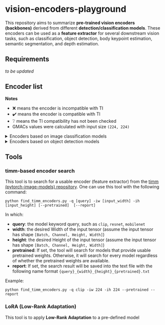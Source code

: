 # vision-encoders-playground

This repository aims to summarize **pre-trained vision encoders (backbones)** derived from different **detection/classification models**. These encoders can be used as a **feature extractor** for several downstream vision tasks, such as classification, object detection, body keypoint estimation, semantic segmentation, and depth estimation.

## Requirements
*to be updated*

## Encoder list

**Notes**
- :x: means the encoder is incompatible with TI
- :heavy_check_mark: means the encoder is compatible with TI
- :grey_question: means the TI compatibility has not been checked 
- GMACs values were calculated with input size `(224, 224)`

<details>

  <summary>Encoders based on image classification models</summary>

  ### Classification-based encoders
  
|Reference|Pretrained Dataset|Source|Encoder name|Param Num|GMACs|License|TI compatibility|
|------|------:|------:|------:|------:|------:|------:|------------:|
|[geffnet](https://github.com/rwightman/gen-efficientnet-pytorch/tree/master/geffnet)|ImageNet|[geffnet_encoder.py](encoders/geffnet_encoder.py)|efficientnetb0|4,007,548|0.387|Apache-2.0|:x:|
|[geffnet](https://github.com/rwightman/gen-efficientnet-pytorch/tree/master/geffnet)|ImageNet|[geffnet_encoder.py](encoders/geffnet_encoder.py)|efficientnetb1|6,513,184|0.578|Apache-2.0|:x:|
|[geffnet](https://github.com/rwightman/gen-efficientnet-pytorch/tree/master/geffnet)|ImageNet|[geffnet_encoder.py](encoders/geffnet_encoder.py)|efficientnetb2|7,700,994|0.668|Apache-2.0|:x:|
|[geffnet](https://github.com/rwightman/gen-efficientnet-pytorch/tree/master/geffnet)|ImageNet|[geffnet_encoder.py](encoders/geffnet_encoder.py)|efficientnetb3|10,696,232|0.976|Apache-2.0|:x:|
|[geffnet](https://github.com/rwightman/gen-efficientnet-pytorch/tree/master/geffnet)|ImageNet|[geffnet_encoder.py](encoders/geffnet_encoder.py)|efficientnetb4|17,548,616|1.53|Apache-2.0|:x:|
|[geffnet](https://github.com/rwightman/gen-efficientnet-pytorch/tree/master/geffnet)|ImageNet|[geffnet_encoder.py](encoders/geffnet_encoder.py)|efficientnetb5|28,340,784|2.4|Apache-2.0|:x:|
|[geffnet](https://github.com/rwightman/gen-efficientnet-pytorch/tree/master/geffnet)|ImageNet|[geffnet_encoder.py](encoders/geffnet_encoder.py)|efficientnetb6|40,735,704|3.41|Apache-2.0|:x:|
|[geffnet](https://github.com/rwightman/gen-efficientnet-pytorch/tree/master/geffnet)|ImageNet|[geffnet_encoder.py](encoders/geffnet_encoder.py)|efficientnetb7|63,786,960|5.25|Apache-2.0|:x:|
|[geffnet](https://github.com/rwightman/gen-efficientnet-pytorch/tree/master/geffnet)|ImageNet|[geffnet_encoder.py](encoders/geffnet_encoder.py)|efficientnetap_b0|4,007,548|0.387|Apache-2.0|:x:|
|[geffnet](https://github.com/rwightman/gen-efficientnet-pytorch/tree/master/geffnet)|ImageNet|[geffnet_encoder.py](encoders/geffnet_encoder.py)|efficientnetap_b1|6,513,184|0.578|Apache-2.0|:x:|
|[geffnet](https://github.com/rwightman/gen-efficientnet-pytorch/tree/master/geffnet)|ImageNet|[geffnet_encoder.py](encoders/geffnet_encoder.py)|efficientnetap_b2|7,700,994|0.668|Apache-2.0|:x:|
|[geffnet](https://github.com/rwightman/gen-efficientnet-pytorch/tree/master/geffnet)|ImageNet|[geffnet_encoder.py](encoders/geffnet_encoder.py)|efficientnetap_b3|10,696,232|0.976|Apache-2.0|:x:|
|[geffnet](https://github.com/rwightman/gen-efficientnet-pytorch/tree/master/geffnet)|ImageNet|[geffnet_encoder.py](encoders/geffnet_encoder.py)|efficientnetap_b4|17,548,616|1.53|Apache-2.0|:x:|
|[geffnet](https://github.com/rwightman/gen-efficientnet-pytorch/tree/master/geffnet)|ImageNet|[geffnet_encoder.py](encoders/geffnet_encoder.py)|efficientnetap_b5|28,340,784|2.4|Apache-2.0|:x:|
|[geffnet](https://github.com/rwightman/gen-efficientnet-pytorch/tree/master/geffnet)|ImageNet|[geffnet_encoder.py](encoders/geffnet_encoder.py)|efficientnetap_b6|40,735,704|3.41|Apache-2.0|:x:|
|[geffnet](https://github.com/rwightman/gen-efficientnet-pytorch/tree/master/geffnet)|ImageNet|[geffnet_encoder.py](encoders/geffnet_encoder.py)|efficientnetap_b7|63,786,960|5.25|Apache-2.0|:x:|
|[geffnet](https://github.com/rwightman/gen-efficientnet-pytorch/tree/master/geffnet)|ImageNet|[geffnet_encoder.py](encoders/geffnet_encoder.py)|efficientnetlite0|3,371,008|0.386|Apache-2.0|:heavy_check_mark:|
|[geffnet](https://github.com/rwightman/gen-efficientnet-pytorch/tree/master/geffnet)|ImageNet|[geffnet_encoder.py](encoders/geffnet_encoder.py)|efficientnetlite1|4,135,680|0.509|Apache-2.0|:heavy_check_mark:|
|[geffnet](https://github.com/rwightman/gen-efficientnet-pytorch/tree/master/geffnet)|ImageNet|[geffnet_encoder.py](encoders/geffnet_encoder.py)|efficientnetlite2|4,811,072|0.584|Apache-2.0|:heavy_check_mark:|
|[geffnet](https://github.com/rwightman/gen-efficientnet-pytorch/tree/master/geffnet)|ImageNet|[geffnet_encoder.py](encoders/geffnet_encoder.py)|efficientnetlite3|6,916,096|0.865|Apache-2.0|:heavy_check_mark:|
|[geffnet](https://github.com/rwightman/gen-efficientnet-pytorch/tree/master/geffnet)|ImageNet|[geffnet_encoder.py](encoders/geffnet_encoder.py)|efficientnetlite4|11,725,568|1.37|Apache-2.0|:heavy_check_mark:|
|[torchvision](https://github.com/pytorch/vision)|ImageNet|[torchvision_encoder.py](encoders/torchvision_encoder.py)|torchefficientnetb0|4,007,548|0.409|BSD 3-Clause|:x:|
|[torchvision](https://github.com/pytorch/vision)|ImageNet|[torchvision_encoder.py](encoders/torchvision_encoder.py)|torchefficientnetb1|6,513,184|0.603|BSD 3-Clause|:x:|
|[torchvision](https://github.com/pytorch/vision)|ImageNet|[torchvision_encoder.py](encoders/torchvision_encoder.py)|torchefficientnetb2|7,700,994|0.693|BSD 3-Clause|:x:|
|[torchvision](https://github.com/pytorch/vision)|ImageNet|[torchvision_encoder.py](encoders/torchvision_encoder.py)|torchefficientnetb3|10,696,232|1.01|BSD 3-Clause|:x:|
|[torchvision](https://github.com/pytorch/vision)|ImageNet|[torchvision_encoder.py](encoders/torchvision_encoder.py)|torchefficientnetb4|17,548,616|1.56|BSD 3-Clause|:x:|
|[torchvision](https://github.com/pytorch/vision)|ImageNet|[torchvision_encoder.py](encoders/torchvision_encoder.py)|torchefficientnetb5|28,340,784|2.44|BSD 3-Clause|:x:|
|[torchvision](https://github.com/pytorch/vision)|ImageNet|[torchvision_encoder.py](encoders/torchvision_encoder.py)|torchefficientnetb6|40,735,704|3.47|BSD 3-Clause|:x:|
|[torchvision](https://github.com/pytorch/vision)|ImageNet|[torchvision_encoder.py](encoders/torchvision_encoder.py)|torchefficientnetb7|63,786,960|5.32|BSD 3-Clause|:x:|
|[torchvision](https://github.com/pytorch/vision)|ImageNet|[torchvision_encoder.py](encoders/torchvision_encoder.py)|mobilenetv2|2,223,872|0.319|BSD 3-Clause|:heavy_check_mark:|
|[torchvision](https://github.com/pytorch/vision)|ImageNet|[torchvision_encoder.py](encoders/torchvision_encoder.py)|mobilenetv3small|927,008|0.059|BSD 3-Clause|:grey_question:|
|[torchvision](https://github.com/pytorch/vision)|ImageNet|[torchvision_encoder.py](encoders/torchvision_encoder.py)|mobilenetv3large|2,971,952|0.229|BSD 3-Clause|:grey_question:|
|[torchvision](https://github.com/pytorch/vision)|ImageNet|[torchvision_encoder.py](encoders/torchvision_encoder.py)|resnet18|11,176,512|1.82|BSD 3-Clause|:heavy_check_mark:|
|[torchvision](https://github.com/pytorch/vision)|ImageNet|[torchvision_encoder.py](encoders/torchvision_encoder.py)|resnet34|21,284,672|3.68|BSD 3-Clause|:heavy_check_mark:|
|[torchvision](https://github.com/pytorch/vision)|ImageNet|[torchvision_encoder.py](encoders/torchvision_encoder.py)|resnet50|23,508,032|4.13|BSD 3-Clause|:grey_question:|
|[torchvision](https://github.com/pytorch/vision)|ImageNet|[torchvision_encoder.py](encoders/torchvision_encoder.py)|resnet101|42,500,160|7.86|BSD 3-Clause|:grey_question:|
|[torchvision](https://github.com/pytorch/vision)|ImageNet|[torchvision_encoder.py](encoders/torchvision_encoder.py)|resnet152|58,143,808|11.6|BSD 3-Clause|:grey_question:|
|[torchvision](https://github.com/pytorch/vision)|ImageNet|[torchvision_encoder.py](encoders/torchvision_encoder.py)|resnext50_32x4d|22,979,904|4.28|BSD 3-Clause|:grey_question:|
|[torchvision](https://github.com/pytorch/vision)|ImageNet|[torchvision_encoder.py](encoders/torchvision_encoder.py)|resnext101_32x8d|86,742,336|16.54|BSD 3-Clause|:grey_question:|
|[torchvision](https://github.com/pytorch/vision)|ImageNet|[torchvision_encoder.py](encoders/torchvision_encoder.py)|resnext101_64x4d|81,406,272|15.58|BSD 3-Clause|:grey_question:|
|[torchvision](https://github.com/pytorch/vision)|ImageNet|[torchvision_encoder.py](encoders/torchvision_encoder.py)|regnet_y_400mf|3,903,144|0.418|BSD 3-Clause|:grey_question:|
|[torchvision](https://github.com/pytorch/vision)|ImageNet|[torchvision_encoder.py](encoders/torchvision_encoder.py)|regnet_y_800mf|5,647,512|0.856|BSD 3-Clause|:grey_question:|
|[torchvision](https://github.com/pytorch/vision)|ImageNet|[torchvision_encoder.py](encoders/torchvision_encoder.py)|regnet_y_1_6gf|10,313,430|1.65|BSD 3-Clause|:grey_question:|
|[torchvision](https://github.com/pytorch/vision)|ImageNet|[torchvision_encoder.py](encoders/torchvision_encoder.py)|regnet_y_3_2gf|17,923,338|3.22|BSD 3-Clause|:grey_question:|
|[torchvision](https://github.com/pytorch/vision)|ImageNet|[torchvision_encoder.py](encoders/torchvision_encoder.py)|regnet_y_8gf|37,364,472|8.56|BSD 3-Clause|:grey_question:|
|[torchvision](https://github.com/pytorch/vision)|ImageNet|[torchvision_encoder.py](encoders/torchvision_encoder.py)|regnet_y_16gf|80,565,140|16.01|BSD 3-Clause|:grey_question:|
|[torchvision](https://github.com/pytorch/vision)|ImageNet|[torchvision_encoder.py](encoders/torchvision_encoder.py)|regnet_y_32gf|141,333,770|32.41|BSD 3-Clause|:grey_question:|
|[torchvision](https://github.com/pytorch/vision)|ImageNet|[torchvision_encoder.py](encoders/torchvision_encoder.py)|regnet_x_400mf|5,094,976|0.426|BSD 3-Clause|:heavy_check_mark:|
|[torchvision](https://github.com/pytorch/vision)|ImageNet|[torchvision_encoder.py](encoders/torchvision_encoder.py)|regnet_x_800mf|6,586,656|0.819|BSD 3-Clause|:heavy_check_mark:|
|[torchvision](https://github.com/pytorch/vision)|ImageNet|[torchvision_encoder.py](encoders/torchvision_encoder.py)|regnet_x_1_6gf|8,277,136|1.63|BSD 3-Clause|:heavy_check_mark:|
|[torchvision](https://github.com/pytorch/vision)|ImageNet|[torchvision_encoder.py](encoders/torchvision_encoder.py)|regnet_x_3_2gf|14,287,552|3.22|BSD 3-Clause|:grey_question:|
|[torchvision](https://github.com/pytorch/vision)|ImageNet|[torchvision_encoder.py](encoders/torchvision_encoder.py)|regnet_x_8gf|37,651,648|8.05|BSD 3-Clause|:grey_question:|
|[torchvision](https://github.com/pytorch/vision)|ImageNet|[torchvision_encoder.py](encoders/torchvision_encoder.py)|regnet_x_16gf|52,229,536|16.04|BSD 3-Clause|:grey_question:|
|[torchvision](https://github.com/pytorch/vision)|ImageNet|[torchvision_encoder.py](encoders/torchvision_encoder.py)|regnet_x_32gf|105,290,560|31.87|BSD 3-Clause|:grey_question:|
|[apple ml-mobileone](https://github.com/apple/ml-mobileone)|ImageNet|[mobileone_encoder.py](encoders/mobileone_encoder.py)|mobileone_s0|4,268,272|1.25|Apple|:x:|
|[apple ml-mobileone](https://github.com/apple/ml-mobileone)|ImageNet|[mobileone_encoder.py](encoders/mobileone_encoder.py)|mobileone_s1|3,544,192|1.13|Apple|:x:|
|[apple ml-mobileone](https://github.com/apple/ml-mobileone)|ImageNet|[mobileone_encoder.py](encoders/mobileone_encoder.py)|mobileone_s2|5,835,648|1.67|Apple|:x:|
|[apple ml-mobileone](https://github.com/apple/ml-mobileone)|ImageNet|[mobileone_encoder.py](encoders/mobileone_encoder.py)|mobileone_s3|8,121,600|2.34|Apple|:x:|
|[apple ml-mobileone](https://github.com/apple/ml-mobileone)|ImageNet|[mobileone_encoder.py](encoders/mobileone_encoder.py)|mobileone_s4|12,902,248|3.56|Apple|:x:|
|[timm encoder*](https://huggingface.co/docs/timm/feature_extraction)|ImageNet|[timm_encoder.py](encoders/timm_encoder.py)|-|-|-|Apache-2.0|:grey_question:|
|[facebook ConvNeXt](https://github.com/facebookresearch/ConvNeXt)|ImageNet|[convnext_encoder.py](encoders/convnext_encoder.py)|convnext_tiny|27,818,592|4.49|MIT|:x:|
|[facebook ConvNeXt](https://github.com/facebookresearch/ConvNeXt)|ImageNet|[convnext_encoder.py](encoders/convnext_encoder.py)|convnext_small|49,453,152|8.73|MIT|:x:|
|[facebook ConvNeXt](https://github.com/facebookresearch/ConvNeXt)|ImageNet|[convnext_encoder.py](encoders/convnext_encoder.py)|convnext_base|87,564,416|15.42|MIT|:x:|
|[facebook ConvNeXt](https://github.com/facebookresearch/ConvNeXt)|ImageNet|[convnext_encoder.py](encoders/convnext_encoder.py)|convnext_large|196,227,264|34.46|MIT|:x:|
|[facebook ConvNeXt](https://github.com/facebookresearch/ConvNeXt)|ImageNet|[convnext_encoder.py](encoders/convnext_encoder.py)|convnext_xlarge|196,227,264|34.46|MIT|:x:|
|[facebook ConvNeXt-V2](https://github.com/facebookresearch/ConvNeXt-V2)|ImageNet|[convnextv2_encoder.py](encoders/convnextv2_encoder.py)|convnextv2_atto|3,386,760|0.556|CC BY-NC 4.0|:x:|
|[facebook ConvNeXt-V2](https://github.com/facebookresearch/ConvNeXt-V2)|ImageNet|[convnextv2_encoder.py](encoders/convnextv2_encoder.py)|convnextv2_femto|4,847,472|0.790|CC BY-NC 4.0|:x:|
|[facebook ConvNeXt-V2](https://github.com/facebookresearch/ConvNeXt-V2)|ImageNet|[convnextv2_encoder.py](encoders/convnextv2_encoder.py)|convnextv2_pico|8,552,256|1.38|CC BY-NC 4.0|:x:|
|[facebook ConvNeXt-V2](https://github.com/facebookresearch/ConvNeXt-V2)|ImageNet|[convnextv2_encoder.py](encoders/convnextv2_encoder.py)|convnextv2_nano|13,301,520|2.13|CC BY-NC 4.0|:x:|
|[facebook ConvNeXt-V2](https://github.com/facebookresearch/ConvNeXt-V2)|ImageNet|[convnextv2_encoder.py](encoders/convnextv2_encoder.py)|convnextv2_tiny|49,547,904|8.73|CC BY-NC 4.0|:x:|
|[facebook ConvNeXt-V2](https://github.com/facebookresearch/ConvNeXt-V2)|ImageNet|[convnextv2_encoder.py](encoders/convnextv2_encoder.py)|convnextv2_base|87,690,752|15.42|CC BY-NC 4.0|:x:|
|[facebook ConvNeXt-V2](https://github.com/facebookresearch/ConvNeXt-V2)|ImageNet|[convnextv2_encoder.py](encoders/convnextv2_encoder.py)|convnextv2_large|196,416,768|34.46|CC BY-NC 4.0|:x:|
|[facebook ConvNeXt-V2](https://github.com/facebookresearch/ConvNeXt-V2)|ImageNet|[convnextv2_encoder.py](encoders/convnextv2_encoder.py)|convnextv2_huge|657,467,008|115.1|CC BY-NC 4.0|:x:|
<!-- |[apple ml-fastvit](https://github.com/apple/ml-fastvit)|ImageNet|[fastvit_encoder.py](encoders/fastvit_encoder.py)|fastvit_t8|Apple|:grey_question:|
|[apple ml-fastvit](https://github.com/apple/ml-fastvit)|ImageNet|[fastvit_encoder.py](encoders/fastvit_encoder.py)|fastvit_t12|Apple|:grey_question:|
|[apple ml-fastvit](https://github.com/apple/ml-fastvit)|ImageNet|[fastvit_encoder.py](encoders/fastvit_encoder.py)|fastvit_s12|Apple|:grey_question:|
|[apple ml-fastvit](https://github.com/apple/ml-fastvit)|ImageNet|[fastvit_encoder.py](encoders/fastvit_encoder.py)|fastvit_sa12|Apple|:grey_question:|
|[apple ml-fastvit](https://github.com/apple/ml-fastvit)|ImageNet|[fastvit_encoder.py](encoders/fastvit_encoder.py)|ImageNet|fastvit_sa24|Apple|:grey_question:|
|[apple ml-fastvit](https://github.com/apple/ml-fastvit)|ImageNet|[fastvit_encoder.py](encoders/fastvit_encoder.py)|fastvit_sa36|Apple|:grey_question:|
|[apple ml-fastvit](https://github.com/apple/ml-fastvit)|ImageNet|[fastvit_encoder.py](encoders/fastvit_encoder.py)|fastvit_ma36|Apple|:grey_question:| -->

</details>

<details>
<summary>Encoders based on object detection models</summary>
  
  ### Detection-based encoders

|Reference|Pretrained Dataset|Source|Encoder|Param Num|GMACs|License|TI compatibility|
|------|------:|------:|------:|------:|------:|------:|------------:|
|[edgeai-yolox](https://github.com/TexasInstruments/edgeai-yolox)|COCO|[yolox_encoder.py](encoders/yolox_encoder.py)|tiyoloxn|1,767,868|0.269|Apache-2.0|:heavy_check_mark:|
|[edgeai-yolox](https://github.com/TexasInstruments/edgeai-yolox)|COCO|[yolox_encoder.py](encoders/yolox_encoder.py)|tiyoloxt|3,968,748|0.578|Apache-2.0|:heavy_check_mark:|
|[edgeai-yolox](https://github.com/TexasInstruments/edgeai-yolox)|COCO|[yolox_encoder.py](encoders/yolox_encoder.py)|tiyoloxs|7,047,708|1.01|Apache-2.0|:heavy_check_mark:|
|[edgeai-yolox](https://github.com/TexasInstruments/edgeai-yolox)|COCO|[yolox_encoder.py](encoders/yolox_encoder.py)|tiyoloxm|21,032,508|3.09|Apache-2.0|:heavy_check_mark:|
|[Megviii YOLOX](https://github.com/Megvii-BaseDetection/YOLOX)|COCO|[yolox_encoder.py](encoders/yolox_encoder.py)|yoloxn|1,767,520|0.264|Apache-2.0|:x:|
|[Megviii YOLOX](https://github.com/Megvii-BaseDetection/YOLOX)|COCO|[yolox_encoder.py](encoders/yolox_encoder.py)|yoloxt|3,968,400|0.574|Apache-2.0|:x:|
|[Megviii YOLOX](https://github.com/Megvii-BaseDetection/YOLOX)|COCO|[yolox_encoder.py](encoders/yolox_encoder.py)|yoloxs|7,047,360|1.0|Apache-2.0|:x:|
|[Megviii YOLOX](https://github.com/Megvii-BaseDetection/YOLOX)|COCO|[yolox_encoder.py](encoders/yolox_encoder.py)|yoloxm|21,032,160|3.09|Apache-2.0|:x:|
|[Megviii YOLOX](https://github.com/Megvii-BaseDetection/YOLOX)|COCO|[yolox_encoder.py](encoders/yolox_encoder.py)|yoloxl|46,599,040|7.0|Apache-2.0|:x:|
|[Megviii YOLOX](https://github.com/Megvii-BaseDetection/YOLOX)|COCO|[yolox_encoder.py](encoders/yolox_encoder.py)|yoloxx|87,204,000|13.32|Apache-2.0|:x:|
|[DAMO-YOLO](https://github.com/tinyvision/DAMO-YOLO)|COCO|[damoyolo_encoder.py](encoders/damoyolo_encoder.py)|damoyolo_ns|1,373,992|0.224|Apache-2.0|:grey_question:|
|[DAMO-YOLO](https://github.com/tinyvision/DAMO-YOLO)|COCO|[damoyolo_encoder.py](encoders/damoyolo_encoder.py)|damoyolo_nm|2,656,704|0.533|Apache-2.0|:grey_question:|
|[DAMO-YOLO](https://github.com/tinyvision/DAMO-YOLO)|COCO|[damoyolo_encoder.py](encoders/damoyolo_encoder.py)|damoyolo_nl|5,625,520|0.872|Apache-2.0|:grey_question:|
|[DAMO-YOLO](https://github.com/tinyvision/DAMO-YOLO)|COCO|[damoyolo_encoder.py](encoders/damoyolo_encoder.py)|damoyolo_t|8,278,544|1.06|Apache-2.0|:grey_question:|
|[DAMO-YOLO](https://github.com/tinyvision/DAMO-YOLO)|COCO|[damoyolo_encoder.py](encoders/damoyolo_encoder.py)|damoyolo_s|15,741,728|2.21|Apache-2.0|:grey_question:|
|[DAMO-YOLO](https://github.com/tinyvision/DAMO-YOLO)|COCO|[damoyolo_encoder.py](encoders/damoyolo_encoder.py)|damoyolo_m|28,047,808|3.71|Apache-2.0|:grey_question:|
|[DAMO-YOLO](https://github.com/tinyvision/DAMO-YOLO)|COCO|[damoyolo_encoder.py](encoders/damoyolo_encoder.py)|damoyolo_l|42,667,840|6.0|Apache-2.0|:grey_question:|
|[PPYOLOE backbone + neck](https://github.com/Nioolek/PPYOLOE_pytorch)|COCO|[ppyoloe_encoder.py](encoders/ppyoloe_encoder.py)|ppyoloe_s|6,410,864|0.89|Apache-2.0|:x:|
|[PPYOLOE backbone + neck](https://github.com/Nioolek/PPYOLOE_pytorch)|COCO|[ppyoloe_encoder.py](encoders/ppyoloe_encoder.py)|ppyoloe_m|21,043,920|2.85|Apache-2.0|:x:|
|[PPYOLOE backbone + neck](https://github.com/Nioolek/PPYOLOE_pytorch)|COCO|[ppyoloe_encoder.py](encoders/ppyoloe_encoder.py)|ppyoloe_l|49,183,264|6.58|Apache-2.0|:x:|
|[PPYOLOE backbone + neck](https://github.com/Nioolek/PPYOLOE_pytorch)|COCO|[ppyoloe_encoder.py](encoders/ppyoloe_encoder.py)|ppyoloe_x|95,244,800|12.64|Apache-2.0|:x:|
|[PPYOLOE backbone + neck (removed Squeeze-Excitation block)](https://github.com/Nioolek/PPYOLOE_pytorch)|COCO|[ppyoloe_encoder.py](encoders/ppyoloe_encoder.py)|ppyoloe_s_noattn|6,214,304|0.87|Apache-2.0|:heavy_check_mark:|
|[PPYOLOE backbone + neck (removed Squeeze-Excitation block)](https://github.com/Nioolek/PPYOLOE_pytorch)|COCO|[ppyoloe_encoder.py](encoders/ppyoloe_encoder.py)|ppyoloe_m_noattn|20,602,200|2.79|Apache-2.0|:heavy_check_mark:|
|[PPYOLOE backbone + neck (removed Squeeze-Excitation block)](https://github.com/Nioolek/PPYOLOE_pytorch)|COCO|[ppyoloe_encoder.py](encoders/ppyoloe_encoder.py)|ppyoloe_l_noattn|48,398,464|6.46|Apache-2.0|:grey_question:|
|[PPYOLOE backbone + neck (removed Squeeze-Excitation block)](https://github.com/Nioolek/PPYOLOE_pytorch)|COCO|[ppyoloe_encoder.py](encoders/ppyoloe_encoder.py)|ppyoloe_x_noattn|94,019,000|12.45|Apache-2.0|:grey_question:|
|[PPYOLOE backbone](https://github.com/Nioolek/PPYOLOE_pytorch)|COCO|[ppyoloe_encoder.py](encoders/ppyoloe_encoder.py)|ppyoloe_s_truncate|2,992,976|0.57|Apache-2.0|:x:|
|[PPYOLOE backbone](https://github.com/Nioolek/PPYOLOE_pytorch)|COCO|[ppyoloe_encoder.py](encoders/ppyoloe_encoder.py)|ppyoloe_m_truncate|9,317,424|1.75|Apache-2.0|:x:|
|[PPYOLOE backbone](https://github.com/Nioolek/PPYOLOE_pytorch)|COCO|[ppyoloe_encoder.py](encoders/ppyoloe_encoder.py)|ppyoloe_l_truncate|21,158,752|3.92|Apache-2.0|:x:|
|[PPYOLOE backbone](https://github.com/Nioolek/PPYOLOE_pytorch)|COCO|[ppyoloe_encoder.py](encoders/ppyoloe_encoder.py)|ppyoloe_x_truncate|40,240,640|7.41|Apache-2.0|:x:|
|[PPYOLOE backbone (removed Squeeze-Excitation block)](https://github.com/Nioolek/PPYOLOE_pytorch)|COCO|[ppyoloe_encoder.py](encoders/ppyoloe_encoder.py)|ppyoloe_s_noattn_truncate|2,796,416|0.54|Apache-2.0|:heavy_check_mark:|
|[PPYOLOE backbone (removed Squeeze-Excitation block)](https://github.com/Nioolek/PPYOLOE_pytorch)|COCO|[ppyoloe_encoder.py](encoders/ppyoloe_encoder.py)|ppyoloe_m_noattn_truncate|8,875,704|1.68|Apache-2.0|:heavy_check_mark:|
|[PPYOLOE backbone (removed Squeeze-Excitation block)](https://github.com/Nioolek/PPYOLOE_pytorch)|COCO|[ppyoloe_encoder.py](encoders/ppyoloe_encoder.py)|ppyoloe_l_noattn_truncate|20,373,952|3.81|Apache-2.0|:grey_question:|
|[PPYOLOE backbone (removed Squeeze-Excitation block)](https://github.com/Nioolek/PPYOLOE_pytorch)|COCO|[ppyoloe_encoder.py](encoders/ppyoloe_encoder.py)|ppyoloe_x_noattn_truncate|39,014,840|7.23|Apache-2.0|:grey_question:|
|[Jahongir YOLOv5-pt](https://github.com/jahongir7174/YOLOv5-pt)|COCO|[yolov5_encoder.py](encoders/nets/yolov5_encoder.py)|yolov5n|1,757,152|0.256|AGPL-3.0|:x:|
|[Jahongir YOLOv5-pt](https://github.com/jahongir7174/YOLOv5-pt)|COCO|[yolov5_encoder.py](encoders/nets/yolov5_encoder.py)|yolov5s|7,006,144|0.971|AGPL-3.0|:x:|
|[Jahongir YOLOv5-pt](https://github.com/jahongir7174/YOLOv5-pt)|COCO|[yolov5_encoder.py](encoders/nets/yolov5_encoder.py)|yolov5m|20,847,072|2.94|AGPL-3.0|:x:|
|[Jahongir YOLOv5-pt](https://github.com/jahongir7174/YOLOv5-pt)|COCO|[yolov5_encoder.py](encoders/nets/yolov5_encoder.py)|yolov5l|46,105,984|6.61|AGPL-3.0|:x:|
|[Jahongir YOLOv5-pt](https://github.com/jahongir7174/YOLOv5-pt)|COCO|[yolov5_encoder.py](encoders/nets/yolov5_encoder.py)|yolov5x|86,177,440|12.51|AGPL-3.0|:x:|
|[Custom Jahongir YOLOv5-pt for TI](https://github.com/jahongir7174/YOLOv5-pt)|COCO|[yolov5_encoder.py](encoders/nets/yolov5_encoder.py)|tiyolov5n|1,757,152|0.256|AGPL-3.0|:heavy_check_mark:|
|[Custom Jahongir YOLOv5-pt for TI](https://github.com/jahongir7174/YOLOv5-pt)|COCO|[yolov5_encoder.py](encoders/nets/yolov5_encoder.py)|tiyolov5s|7,006,144|0.971|AGPL-3.0|:heavy_check_mark:|
|[Custom Jahongir YOLOv5-pt for TI](https://github.com/jahongir7174/YOLOv5-pt)|COCO|[yolov5_encoder.py](encoders/nets/yolov5_encoder.py)|tiyolov5m|20,847,072|2.94|AGPL-3.0|:x:|
|[Custom Jahongir YOLOv5-pt for TI](https://github.com/jahongir7174/YOLOv5-pt)|COCO|[yolov5_encoder.py](encoders/nets/yolov5_encoder.py)|tiyolov5l|46,105,984|6.61|AGPL-3.0|:x:|
|[Custom Jahongir YOLOv5-pt for TI](https://github.com/jahongir7174/YOLOv5-pt)|COCO|[yolov5_encoder.py](encoders/nets/yolov5_encoder.py)|tiyolov5x|86,177,440|12.51|AGPL-3.0|:x:|
|[ultralytics YOLOv5](https://github.com/ultralytics/ultralytics)|COCO|[ultralytics_encoder.py](encoders/ultralytics_encoder.py)|ultralytics_yolov5n|1,757,152|0.256|AGPL-3.0|:x:|
|[ultralytics YOLOv5](https://github.com/ultralytics/ultralytics)|COCO|[ultralytics_encoder.py](encoders/ultralytics_encoder.py)|ultralytics_yolov5s|7,006,144|0.971|AGPL-3.0|:x:|
|[ultralytics YOLOv5](https://github.com/ultralytics/ultralytics)|COCO|[ultralytics_encoder.py](encoders/ultralytics_encoder.py)|ultralytics_yolov5m|20,847,072|2.94|AGPL-3.0|:x:|
|[ultralytics YOLOv5](https://github.com/ultralytics/ultralytics)|COCO|[ultralytics_encoder.py](encoders/ultralytics_encoder.py)|ultralytics_yolov5l|46,105,984|6.61|AGPL-3.0|:x:|
|[ultralytics YOLOv5](https://github.com/ultralytics/ultralytics)|COCO|[ultralytics_encoder.py](encoders/ultralytics_encoder.py)|ultralytics_yolov5x|86,177,440|12.51|AGPL-3.0|:x:|
|[ultralytics YOLOv5 (custom)](https://github.com/ultralytics/ultralytics)|COCO|[ultralytics_encoder.py](encoders/ultralytics_encoder.py)|ultralytics_tiyolov5n|1,757,152|0.256|AGPL-3.0|:heavy_check_mark:
|[ultralytics YOLOv5 (custom)](https://github.com/ultralytics/ultralytics)|COCO|[ultralytics_encoder.py](../networks/encoders/ultralytics_encoder.py)|ultralytics_tiyolov5s|7,006,144|0.971|AGPL-3.0|:heavy_check_mark:
|[ultralytics YOLOv5 (custom)](https://github.com/ultralytics/ultralytics)|COCO|[ultralytics_encoder.py](../networks/encoders/ultralytics_encoder.py)|ultralytics_tiyolov5m|20,847,072|2.94|AGPL-3.0|:heavy_check_mark:
|[ultralytics YOLOv5 (custom)](https://github.com/ultralytics/ultralytics)|COCO|[ultralytics_encoder.py](../networks/encoders/ultralytics_encoder.py)|ultralytics_tiyolov5l|46,105,984|6.61|AGPL-3.0|:heavy_check_mark:
|[ultralytics YOLOv5 (custom)](https://github.com/ultralytics/ultralytics)|COCO|[ultralytics_encoder.py](../networks/encoders/ultralytics_encoder.py)|ultralytics_tiyolov5x|86,177,440|12.51|AGPL-3.0|:heavy_check_mark:
|[meituan YOLOv6 P5](https://github.com/meituan/YOLOv6)|COCO|[yolov6_encoder.py](encoders/yolov6_encoder.py)|yolov6n|4,629,248|0.729|GPL-3.0|:grey_question:|
|[meituan YOLOv6 P5](https://github.com/meituan/YOLOv6)|COCO|[yolov6_encoder.py](encoders/yolov6_encoder.py)|yolov6s|18,472,448|2.87|GPL-3.0|:grey_question:|
|[meituan YOLOv6 P5](https://github.com/meituan/YOLOv6)|COCO|[yolov6_encoder.py](encoders/yolov6_encoder.py)|yolov6m|33,959,832|5.4|GPL-3.0|:grey_question:|
|[meituan YOLOv6 P5](https://github.com/meituan/YOLOv6)|COCO|[yolov6_encoder.py](encoders/yolov6_encoder.py)|yolov6l|52,963,053|8.52|GPL-3.0|:grey_question:|
|[meituan YOLOv6 P6](https://github.com/meituan/YOLOv6)|COCO|[yolov6_encoder.py](encoders/yolov6_encoder.py)|yolov6n6|7,193,472|1.51|GPL-3.0|:grey_question:|
|[meituan YOLOv6 P6](https://github.com/meituan/YOLOv6)|COCO|[yolov6_encoder.py](encoders/yolov6_encoder.py)|yolov6s6|28,713,728|5.94|GPL-3.0|:grey_question:|
|[meituan YOLOv6 lite](https://github.com/meituan/YOLOv6)|COCO|[yolov6lite_encoder.py](encoders/yolov6lite_encoder.py)|yolov6lites|354,662|0.096|GPL-3.0|:grey_question:|
|[meituan YOLOv6 lite](https://github.com/meituan/YOLOv6)|COCO|[yolov6lite_encoder.py](encoders/yolov6lite_encoder.py)|yolov6litem|588,101|0.122|GPL-3.0|:grey_question:|
|[meituan YOLOv6 lite](https://github.com/meituan/YOLOv6)|COCO|[yolov6lite_encoder.py](encoders/yolov6lite_encoder.py)|yolov6litel|895,509|0.173|GPL-3.0|:grey_question:|
|[ultralytics YOLOv6](https://github.com/ultralytics/ultralytics)|COCO|[ultralytics_encoder.py](encoders/ultralytics_encoder.py)|ultralytics_yolov6n|3,892,720|0.686|AGPL-3.0|:x:|
|[ultralytics YOLOv6](https://github.com/ultralytics/ultralytics)|COCO|[ultralytics_encoder.py](encoders/ultralytics_encoder.py)|ultralytics_yolov6s|15,554,528|2.62|AGPL-3.0|:x:|
|[ultralytics YOLOv6](https://github.com/ultralytics/ultralytics)|COCO|[ultralytics_encoder.py](encoders/ultralytics_encoder.py)|ultralytics_yolov6m|50,655,696|9.96|AGPL-3.0|:x:|
|[ultralytics YOLOv6](https://github.com/ultralytics/ultralytics)|COCO|[ultralytics_encoder.py](encoders/ultralytics_encoder.py)|ultralytics_yolov6l|108,779,456|24.49|AGPL-3.0|:x:|
|[ultralytics YOLOv6](https://github.com/ultralytics/ultralytics)|COCO|[ultralytics_encoder.py](encoders/ultralytics_encoder.py)|ultralytics_yolov6x|169,948,080|37.94|AGPL-3.0|:x:|
|[ultralytics YOLOv6 (custom)](https://github.com/ultralytics/ultralytics)|COCO|[ultralytics_encoder.py](encoders/ultralytics_encoder.py)|ultralytics_tiyolov6n|3,892,720|0.686|AGPL-3.0|:heavy_check_mark:
|[ultralytics YOLOv6 (custom)](https://github.com/ultralytics/ultralytics)|COCO|[ultralytics_encoder.py](../networks/encoders/ultralytics_encoder.py)|ultralytics_tiyolov6s|15,554,528|2.62|AGPL-3.0|:heavy_check_mark:
|[ultralytics YOLOv6 (custom)](https://github.com/ultralytics/ultralytics)|COCO|[ultralytics_encoder.py](../networks/encoders/ultralytics_encoder.py)|ultralytics_tiyolov6m|50,655,696|9.96|AGPL-3.0|:heavy_check_mark:
|[ultralytics YOLOv6 (custom)](https://github.com/ultralytics/ultralytics)|COCO|[ultralytics_encoder.py](../networks/encoders/ultralytics_encoder.py)|ultralytics_tiyolov6l|108,779,456|24.49|AGPL-3.0|:heavy_check_mark:
|[ultralytics YOLOv6 (custom)](https://github.com/ultralytics/ultralytics)|COCO|[ultralytics_encoder.py](../networks/encoders/ultralytics_encoder.py)|ultralytics_tiyolov6x|169,948,080|37.94|AGPL-3.0|:heavy_check_mark:
|[WongKinYiu YOLOv7](https://github.com/WongKinYiu/yolov7/tree/main)|COCO|[yolov7_encoder.py](encoders/yolov7_encoder.py)|yolov7-tiny|5,997,856|0.803|GPL-3.0|:grey_question:|
|[WongKinYiu YOLOv7](https://github.com/WongKinYiu/yolov7/tree/main)|COCO|[yolov7_encoder.py](encoders/yolov7_encoder.py)|yolov7|37,162,400|6.42|GPL-3.0|:grey_question:|
|[WongKinYiu YOLOv7](https://github.com/WongKinYiu/yolov7/tree/main)|COCO|[yolov7_encoder.py](encoders/yolov7_encoder.py)|yolov7x|70,772,424|11.55|GPL-3.0|:grey_question:|
|[Jahongir YOLOv8-pt](https://github.com/jahongir7174/YOLOv8-pt)|COCO|[yolov8_encoder.py](encoders/nets/yolov8_encoder.py)|yolov8n|2,259,536|0.318|AGPL-3.0|:x:|
|[Jahongir YOLOv8-pt](https://github.com/jahongir7174/YOLOv8-pt)|COCO|[yolov8_encoder.py](encoders/nets/yolov8_encoder.py)|yolov8s|9,019,552|1.25|AGPL-3.0|:x:|
|[Jahongir YOLOv8-pt](https://github.com/jahongir7174/YOLOv8-pt)|COCO|[yolov8_encoder.py](encoders/nets/yolov8_encoder.py)|yolov8m|22,080,624|3.87|AGPL-3.0|:x:|
|[Jahongir YOLOv8-pt](https://github.com/jahongir7174/YOLOv8-pt)|COCO|[yolov8_encoder.py](encoders/nets/yolov8_encoder.py)|yolov8l|38,047,040|8.53|AGPL-3.0|:x:|
|[Jahongir YOLOv8-pt](https://github.com/jahongir7174/YOLOv8-pt)|COCO|[yolov8_encoder.py](encoders/nets/yolov8_encoder.py)|yolov8x|59,434,640|13.32|AGPL-3.0|:x:|
|[Custom Jahongir YOLOv8-pt for TI](https://github.com/jahongir7174/YOLOv8-pt)|COCO|[yolov8_encoder.py](encoders/nets/yolov8_encoder.py)|tiyolov8n|2,259,536|0.318|AGPL-3.0|:heavy_check_mark:|
|[Custom Jahongir YOLOv8-pt for TI](https://github.com/jahongir7174/YOLOv8-pt)|COCO|[yolov8_encoder.py](encoders/nets/yolov8_encoder.py)|tiyolov8s|9,019,552|1.25|AGPL-3.0|:heavy_check_mark:|
|[Custom Jahongir YOLOv8-pt for TI](https://github.com/jahongir7174/YOLOv8-pt)|COCO|[yolov8_encoder.py](encoders/nets/yolov8_encoder.py)|tiyolov8m|22,080,624|3.87|AGPL-3.0|:x:|
|[Custom Jahongir YOLOv8-pt for TI](https://github.com/jahongir7174/YOLOv8-pt)|COCO|[yolov8_encoder.py](encoders/nets/yolov8_encoder.py)|tiyolov8l|38,047,040|8.53|AGPL-3.0|:x:|
|[Custom Jahongir YOLOv8-pt for TI](https://github.com/jahongir7174/YOLOv8-pt)|COCO|[yolov8_encoder.py](encoders/nets/yolov8_encoder.py)|tiyolov8x|59,434,640|13.32|AGPL-3.0|:x:|
|[ultralytics YOLOv8](https://github.com/ultralytics/ultralytics)|COCO|[ultralytics_encoder.py](encoders/ultralytics_encoder.py)|ultralytics_yolov8n|2,259,536|0.318|AGPL-3.0|:x:|
|[ultralytics YOLOv8](https://github.com/ultralytics/ultralytics)|COCO|[ultralytics_encoder.py](encoders/ultralytics_encoder.py)|ultralytics_yolov8s|9,019,552|1.25|AGPL-3.0|:x:|
|[ultralytics YOLOv8](https://github.com/ultralytics/ultralytics)|COCO|[ultralytics_encoder.py](encoders/ultralytics_encoder.py)|ultralytics_yolov8m|22,080,624|3.87|AGPL-3.0|:x:|
|[ultralytics YOLOv8](https://github.com/ultralytics/ultralytics)|COCO|[ultralytics_encoder.py](encoders/ultralytics_encoder.py)|ultralytics_yolov8l|38,047,040|8.53|AGPL-3.0|:x:|
|[ultralytics YOLOv8](https://github.com/ultralytics/ultralytics)|COCO|[ultralytics_encoder.py](encoders/ultralytics_encoder.py)|ultralytics_yolov8x|59,434,640|13.32|AGPL-3.0|:x:|
|[ultralytics YOLOv8 (custom)](https://github.com/ultralytics/ultralytics)|COCO|[ultralytics_encoder.py](encoders/ultralytics_encoder.py)|ultralytics_tiyolov8n|2,259,536|0.318|AGPL-3.0|:x:|
|[ultralytics YOLOv8 (custom)](https://github.com/ultralytics/ultralytics)|COCO|[ultralytics_encoder.py](encoders/ultralytics_encoder.py)|ultralytics_tiyolov8s|9,019,552|1.25|AGPL-3.0|:x:|
|[ultralytics YOLOv8 (custom)](https://github.com/ultralytics/ultralytics)|COCO|[ultralytics_encoder.py](encoders/ultralytics_encoder.py)|ultralytics_tiyolov8m|22,080,624|3.87|AGPL-3.0|:x:|
|[ultralytics YOLOv8 (custom)](https://github.com/ultralytics/ultralytics)|COCO|[ultralytics_encoder.py](encoders/ultralytics_encoder.py)|ultralytics_tiyolov8l|38,047,040|8.53|AGPL-3.0|:x:|
|[ultralytics YOLOv8 (custom)](https://github.com/ultralytics/ultralytics)|COCO|[ultralytics_encoder.py](encoders/ultralytics_encoder.py)|ultralytics_tiyolov8x|59,434,640|13.32|AGPL-3.0|:x:|
|[WongKinYiu YOLOv9](https://github.com/WongKinYiu/yolov9)|COCO|[yolov9_encoder.py](encoders/yolov9_encoder.py)|yolov9-t|1,709,232|0.397|GPL-3.0|:grey_question:|
|[WongKinYiu YOLOv9](https://github.com/WongKinYiu/yolov9)|COCO|[yolov9_encoder.py](encoders/yolov9_encoder.py)|yolov9-s|6,800,736|1.57|GPL-3.0|:grey_question:|
|[WongKinYiu YOLOv9](https://github.com/WongKinYiu/yolov9)|COCO|[yolov9_encoder.py](encoders/yolov9_encoder.py)|yolov9-c|29,456,768|7.55|GPL-3.0|:grey_question:|
|[WongKinYiu YOLOv9](https://github.com/WongKinYiu/yolov9)|COCO|[yolov9_encoder.py](encoders/yolov9_encoder.py)|yolov9-e|58,425,024|11.86|GPL-3.0|:grey_question:|
|[WongKinYiu YOLOv9](https://github.com/WongKinYiu/yolov9)|COCO|[yolov9_encoder.py](encoders/yolov9_encoder.py)|gelan-c|19,946,432|4.75|GPL-3.0|:grey_question:|
|[WongKinYiu YOLOv9](https://github.com/WongKinYiu/yolov9)|COCO|[yolov9_encoder.py](encoders/yolov9_encoder.py)|gelan-e|52,562,112|10.2|GPL-3.0|:grey_question:|
|[ultralytics YOLOv9](https://github.com/ultralytics/ultralytics)|COCO|[ultralytics_encoder.py](encoders/ultralytics_encoder.py)|ultralytics_yolov9c|19,946,432|4.75|AGPL-3.0|:x:|
|[ultralytics YOLOv9](https://github.com/ultralytics/ultralytics)|COCO|[ultralytics_encoder.py](encoders/ultralytics_encoder.py)|ultralytics_yolov9e|52,562,112|10.2|AGPL-3.0|:x:|
|[ultralytics YOLOv9 (custom)](https://github.com/ultralytics/ultralytics)|COCO|[ultralytics_encoder.py](encoders/ultralytics_encoder.py)|ultralytics_tiyolov9c|19,946,432|4.75|AGPL-3.0|:x:|
|[ultralytics YOLOv9 (custom)](https://github.com/ultralytics/ultralytics)|COCO|[ultralytics_encoder.py](encoders/ultralytics_encoder.py)|ultralytics_tiyolov9e|52,562,112|10.2|AGPL-3.0|:x:|
|[THU-MIG YOLOv10](https://github.com/THU-MIG/yolov10)|COCO|[yolov10_encoder.py](encoders/yolov10_encoder.py)|yolov10n|1,845,712|0.301|AGPL-3.0|:grey_question:|
|[THU-MIG YOLOv10](https://github.com/THU-MIG/yolov10)|COCO|[yolov10_encoder.py](encoders/yolov10_encoder.py)|yolov10s|6,427,552|1.14|AGPL-3.0|:grey_question:|
|[THU-MIG YOLOv10](https://github.com/THU-MIG/yolov10)|COCO|[yolov10_encoder.py](encoders/yolov10_encoder.py)|yolov10m|14,203,152|3.34|AGPL-3.0|:grey_question:|
|[THU-MIG YOLOv10](https://github.com/THU-MIG/yolov10)|COCO|[yolov10_encoder.py](encoders/yolov10_encoder.py)|yolov10l|22,943,296|7.0|AGPL-3.0|:grey_question:|
|[THU-MIG YOLOv10](https://github.com/THU-MIG/yolov10)|COCO|[yolov10_encoder.py](encoders/yolov10_encoder.py)|yolov10x|27,269,840|9.24|AGPL-3.0|:grey_question:|
|[THU-MIG YOLOv10 (custom)](https://github.com/THU-MIG/yolov10)|COCO|[yolov10_encoder.py](encoders/yolov10_encoder.py)|tiyolov10n|1,845,712|0.301|AGPL-3.0|:grey_question:|
|[THU-MIG YOLOv10 (custom)](https://github.com/THU-MIG/yolov10)|COCO|[yolov10_encoder.py](encoders/yolov10_encoder.py)|tiyolov10s|6,427,552|1.14|AGPL-3.0|:grey_question:|
|[THU-MIG YOLOv10 (custom)](https://github.com/THU-MIG/yolov10)|COCO|[yolov10_encoder.py](encoders/yolov10_encoder.py)|tiyolov10m|14,203,152|3.34|AGPL-3.0|:grey_question:|
|[THU-MIG YOLOv10 (custom)](https://github.com/THU-MIG/yolov10)|COCO|[yolov10_encoder.py](encoders/yolov10_encoder.py)|tiyolov10l|22,943,296|7.0|AGPL-3.0|:grey_question:|
|[THU-MIG YOLOv10 (custom)](https://github.com/THU-MIG/yolov10)|COCO|[yolov10_encoder.py](encoders/yolov10_encoder.py)|tiyolov10x|27,269,840|9.24|AGPL-3.0|:grey_question:|
|[Jahongir YOLOv11-pt](https://github.com/jahongir7174/YOLOv11-pt)|COCO|[yolov11_encoder.py](encoders/yolov11_encoder.py)|yolov11n|2,159,168|0.287|AGPL-3.0|:grey_question:|
|[Jahongir YOLOv11-pt](https://github.com/jahongir7174/YOLOv11-pt)|COCO|[yolov11_encoder.py](encoders/yolov11_encoder.py)|yolov11s|8,608,384|1.13|AGPL-3.0|:grey_question:|
|[Jahongir YOLOv11-pt](https://github.com/jahongir7174/YOLOv11-pt)|COCO|[yolov11_encoder.py](encoders/yolov11_encoder.py)|yolov11m|18,641,984|3.78|AGPL-3.0|:grey_question:|
|[Jahongir YOLOv11-pt](https://github.com/jahongir7174/YOLOv11-pt)|COCO|[yolov11_encoder.py](encoders/yolov11_encoder.py)|yolov11l|23,899,456|4.94|AGPL-3.0|:grey_question:|
|[Jahongir YOLOv11-pt](https://github.com/jahongir7174/YOLOv11-pt)|COCO|[yolov11_encoder.py](encoders/yolov11_encoder.py)|yolov11x|53,728,224|11.09|AGPL-3.0|:grey_question:|
|[sunsmarterjie YOLOv12](https://github.com/sunsmarterjie/yolov12/tree/main)|COCO|[yolov11_encoder.py](encoders/yolov12_encoder.py)|yolov12n|2,137,376|0.289|AGPL-3.0|:grey_question:|
|[sunsmarterjie YOLOv12](https://github.com/sunsmarterjie/yolov12/tree/main)|COCO|[yolov12_encoder.py](encoders/yolov12_encoder.py)|yolov12s|8,433,728|1.12|AGPL-3.0|:grey_question:|
|[sunsmarterjie YOLOv12](https://github.com/sunsmarterjie/yolov12/tree/main)|COCO|[yolov12_encoder.py](encoders/yolov12_encoder.py)|yolov12m|18,726,464|3.75|AGPL-3.0|:grey_question:|
|[sunsmarterjie YOLOv12](https://github.com/sunsmarterjie/yolov12/tree/main)|COCO|[yolov12_encoder.py](encoders/yolov12_encoder.py)|yolov12l|24,978,080|5.07|AGPL-3.0|:grey_question:|
|[sunsmarterjie YOLOv12](https://github.com/sunsmarterjie/yolov12/tree/main)|COCO|[yolov12_encoder.py](encoders/yolov12_encoder.py)|yolov12x|55,972,832|11.35|AGPL-3.0|:grey_question:|
|[RT-DETR PResNet backbone](https://github.com/lyuwenyu/RT-DETR)|COCO|[rtdetr_encoder.py](encoders/rtdetr_encoder.py)|rtdetr_r18vd_truncate|11,190,112|2.07|Apache-2.0|:grey_question:|
|[RT-DETR PResNet backbone](https://github.com/lyuwenyu/RT-DETR)|COCO|[rtdetr_encoder.py](encoders/rtdetr_encoder.py)|rtdetr_r34vd_truncate|21,290,848|3.93|Apache-2.0|:grey_question:|
|[RT-DETR PResNet backbone](https://github.com/lyuwenyu/RT-DETR)|COCO|[rtdetr_encoder.py](encoders/rtdetr_encoder.py)|rtdetr_r50vd_truncate|23,474,016|4.35|Apache-2.0|:grey_question:|
|[RT-DETR PResNet backbone](https://github.com/lyuwenyu/RT-DETR)|COCO|[rtdetr_encoder.py](encoders/rtdetr_encoder.py)|rtdetr_r101vd_truncate|42,413,920|8.07|Apache-2.0|:grey_question:|
|[RT-DETR PResNet backbone](https://github.com/lyuwenyu/RT-DETR)|COCO + Object365|[rtdetr_encoder.py](encoders/rtdetr_encoder.py)|cocoobject365_rtdetr_r18vd_truncate|11,190,112|2.07|Apache-2.0|:grey_question:|
|[RT-DETR PResNet backbone](https://github.com/lyuwenyu/RT-DETR)|COCO + Object365|[rtdetr_encoder.py](encoders/rtdetr_encoder.py)|cocoobject365_rtdetr_r34vd_truncate|21,290,848|3.93|Apache-2.0|:grey_question:|
|[RT-DETR PResNet backbone](https://github.com/lyuwenyu/RT-DETR)|COCO + Object365|[rtdetr_encoder.py](encoders/rtdetr_encoder.py)|cocoobject365_rtdetr_r50vd_truncate|23,474,016|4.35|Apache-2.0|:grey_question:|
|[RT-DETR PResNet backbone](https://github.com/lyuwenyu/RT-DETR)|COCO + Object365|[rtdetr_encoder.py](encoders/rtdetr_encoder.py)|cocoobject365_rtdetr_r101vd_truncate|42,413,920|8.07|Apache-2.0|:grey_question:|
|[RT-DETR PResNet backbone + HybridEncoder](https://github.com/lyuwenyu/RT-DETR)|COCO|[rtdetr_encoder.py](encoders/rtdetr_encoder.py)|rtdetr_r18vd|16,155,232|-|Apache-2.0|:grey_question:|
|[RT-DETR PResNet backbone + HybridEncoder](https://github.com/lyuwenyu/RT-DETR)|COCO|[rtdetr_encoder.py](encoders/rtdetr_encoder.py)|rtdetr_r34vd|26,255,968|-|Apache-2.0|:grey_question:|
|[RT-DETR PResNet backbone + HybridEncoder](https://github.com/lyuwenyu/RT-DETR)|COCO|[rtdetr_encoder.py](encoders/rtdetr_encoder.py)|rtdetr_r50vd|35,424,864|-|Apache-2.0|:grey_question:|
|[RT-DETR PResNet backbone + HybridEncoder](https://github.com/lyuwenyu/RT-DETR)|COCO|[rtdetr_encoder.py](encoders/rtdetr_encoder.py)|rtdetr_r101vd|68,204,000|-|Apache-2.0|:grey_question:|
|[RT-DETR PResNet backbone + HybridEncoder](https://github.com/lyuwenyu/RT-DETR)|COCO + Object365|[rtdetr_encoder.py](encoders/rtdetr_encoder.py)|cocoobject365_rtdetr_r18vd|16,155,232|-|Apache-2.0|:grey_question:|
|[RT-DETR PResNet backbone + HybridEncoder](https://github.com/lyuwenyu/RT-DETR)|COCO + Object365|[rtdetr_encoder.py](encoders/rtdetr_encoder.py)|cocoobject365_rtdetr_r34vd|26,255,968|-|Apache-2.0|:grey_question:|
|[RT-DETR PResNet backbone + HybridEncoder](https://github.com/lyuwenyu/RT-DETR)|COCO + Object365|[rtdetr_encoder.py](encoders/rtdetr_encoder.py)|cocoobject365_rtdetr_r50vd|35,424,864|-|Apache-2.0|:grey_question:|
|[RT-DETR PResNet backbone + HybridEncoder](https://github.com/lyuwenyu/RT-DETR)|COCO + Object365|[rtdetr_encoder.py](encoders/rtdetr_encoder.py)|cocoobject365_rtdetr_r101vd|68,204,000|-|Apache-2.0|:grey_question:|
|[D-FINE HGNetv2 backbone](https://github.com/Peterande/D-FINE)|COCO|[hgnetv2_encoder.py](encoders/hgnetv2_encoder.py)|coco_hgnetv2_b0|1,850,336|0.326|Apache-2.0|:grey_question:|
|[D-FINE HGNetv2 backbone](https://github.com/Peterande/D-FINE)|COCO|[hgnetv2_encoder.py](encoders/hgnetv2_encoder.py)|coco_hgnetv2_b2|6,026,544|1.15|Apache-2.0|:grey_question:|
|[D-FINE HGNetv2 backbone](https://github.com/Peterande/D-FINE)|COCO|[hgnetv2_encoder.py](encoders/hgnetv2_encoder.py)|coco_hgnetv2_b4|13,507,680|2.74|Apache-2.0|:grey_question:|
|[D-FINE HGNetv2 backbone](https://github.com/Peterande/D-FINE)|COCO|[hgnetv2_encoder.py](encoders/hgnetv2_encoder.py)|coco_hgnetv2_b5|33,231,840|6.55|Apache-2.0|:grey_question:|
|[D-FINE HGNetv2 backbone](https://github.com/Peterande/D-FINE)|Object365|[hgnetv2_encoder.py](encoders/hgnetv2_encoder.py)|object365_hgnetv2_b0|1,850,336|0.326|Apache-2.0|:grey_question:|
|[D-FINE HGNetv2 backbone](https://github.com/Peterande/D-FINE)|Object365|[hgnetv2_encoder.py](encoders/hgnetv2_encoder.py)|object365_hgnetv2_b2|6,026,544|1.15|Apache-2.0|:grey_question:|
|[D-FINE HGNetv2 backbone](https://github.com/Peterande/D-FINE)|Object365|[hgnetv2_encoder.py](encoders/hgnetv2_encoder.py)|object365_hgnetv2_b4|13,507,680|2.74|Apache-2.0|:grey_question:|
|[D-FINE HGNetv2 backbone](https://github.com/Peterande/D-FINE)|Object365|[hgnetv2_encoder.py](encoders/hgnetv2_encoder.py)|object365_hgnetv2_b5|33,231,840|6.55|Apache-2.0|:grey_question:|
|[D-FINE HGNetv2 backbone](https://github.com/Peterande/D-FINE)|COCO + Object365|[hgnetv2_encoder.py](encoders/hgnetv2_encoder.py)|cocoobject365_hgnetv2_b0|1,850,336|0.326|Apache-2.0|:grey_question:|
|[D-FINE HGNetv2 backbone](https://github.com/Peterande/D-FINE)|COCO + Object365|[hgnetv2_encoder.py](encoders/hgnetv2_encoder.py)|cocoobject365_hgnetv2_b2|6,026,544|1.15|Apache-2.0|:grey_question:|
|[D-FINE HGNetv2 backbone](https://github.com/Peterande/D-FINE)|COCO + Object365|[hgnetv2_encoder.py](encoders/hgnetv2_encoder.py)|cocoobject365_hgnetv2_b4|13,507,680|2.74|Apache-2.0|:grey_question:|
|[D-FINE HGNetv2 backbone](https://github.com/Peterande/D-FINE)|COCO + Object365|[hgnetv2_encoder.py](encoders/hgnetv2_encoder.py)|cocoobject365_hgnetv2_b5|33,231,840|6.55|Apache-2.0|:grey_question:|
|[D-FINE HGNetv2 backbone + HybridEncoder encoder](https://github.com/Peterande/D-FINE)|COCO|[hgnetv2_encoder.py](encoders/hgnetv2_encoder.py)|coco_dfine_s|10,734,816|-|Apache-2.0|:grey_question:|
|[D-FINE HGNetv2 backbone + HybridEncoder encoder](https://github.com/Peterande/D-FINE)|COCO|[hgnetv2_encoder.py](encoders/hgnetv2_encoder.py)|coco_dfine_m|13,825,584|-|Apache-2.0|:grey_question:|
|[D-FINE HGNetv2 backbone + HybridEncoder encoder](https://github.com/Peterande/D-FINE)|COCO|[hgnetv2_encoder.py](encoders/hgnetv2_encoder.py)|coco_dfine_l|22,850,912|-|Apache-2.0|:grey_question:|
|[D-FINE HGNetv2 backbone + HybridEncoder encoder](https://github.com/Peterande/D-FINE)|COCO|[hgnetv2_encoder.py](encoders/hgnetv2_encoder.py)|coco_dfine_x|53,931,872|-|Apache-2.0|:grey_question:|
|[D-FINE HGNetv2 backbone + HybridEncoder encoder](https://github.com/Peterande/D-FINE)|Object365|[hgnetv2_encoder.py](encoders/hgnetv2_encoder.py)|object365_dfine_s|10,734,816|-|Apache-2.0|:grey_question:|
|[D-FINE HGNetv2 backbone + HybridEncoder encoder](https://github.com/Peterande/D-FINE)|Object365|[hgnetv2_encoder.py](encoders/hgnetv2_encoder.py)|object365_dfine_m|13,825,584|-|Apache-2.0|:grey_question:|
|[D-FINE HGNetv2 backbone + HybridEncoder encoder](https://github.com/Peterande/D-FINE)|Object365|[hgnetv2_encoder.py](encoders/hgnetv2_encoder.py)|object365_dfine_l|22,850,912|-|Apache-2.0|:grey_question:|
|[D-FINE HGNetv2 backbone + HybridEncoder encoder](https://github.com/Peterande/D-FINE)|Object365|[hgnetv2_encoder.py](encoders/hgnetv2_encoder.py)|object365_dfine_x|53,931,872|-|Apache-2.0|:grey_question:|
|[D-FINE HGNetv2 backbone + HybridEncoder encoder](https://github.com/Peterande/D-FINE)|COCO + Object365|[hgnetv2_encoder.py](encoders/hgnetv2_encoder.py)|cocoobject365_dfine_s|10,734,816|-|Apache-2.0|:grey_question:|
|[D-FINE HGNetv2 backbone + HybridEncoder encoder](https://github.com/Peterande/D-FINE)|COCO + Object365|[hgnetv2_encoder.py](encoders/hgnetv2_encoder.py)|cocoobject365_dfine_m|13,825,584|-|Apache-2.0|:grey_question:|
|[D-FINE HGNetv2 backbone + HybridEncoder encoder](https://github.com/Peterande/D-FINE)|COCO + Object365|[hgnetv2_encoder.py](encoders/hgnetv2_encoder.py)|cocoobject365_dfine_l|22,850,912|-|Apache-2.0|:grey_question:|
|[D-FINE HGNetv2 backbone + HybridEncoder encoder](https://github.com/Peterande/D-FINE)|COCO + Object365|[hgnetv2_encoder.py](encoders/hgnetv2_encoder.py)|cocoobject365_dfine_x|53,931,872|-|Apache-2.0|:grey_question:|
|[DEIM HGNetv2 backbone](https://github.com/ShihuaHuang95/DEIM)|COCO|[hgnetv2_encoder.py](encoders/hgnetv2_encoder.py)|deim_hgnetv2_b0|1,850,336|0.326|Apache-2.0|:grey_question:|
|[DEIM HGNetv2 backbone](https://github.com/ShihuaHuang95/DEIM)|COCO|[hgnetv2_encoder.py](encoders/hgnetv2_encoder.py)|deim_hgnetv2_b2|6,026,544|1.15|Apache-2.0|:grey_question:|
|[DEIM HGNetv2 backbone](https://github.com/ShihuaHuang95/DEIM)|COCO|[hgnetv2_encoder.py](encoders/hgnetv2_encoder.py)|deim_hgnetv2_b4|13,507,680|2.74|Apache-2.0|:grey_question:|
|[DEIM HGNetv2 backbone](https://github.com/ShihuaHuang95/DEIM)|COCO|[hgnetv2_encoder.py](encoders/hgnetv2_encoder.py)|deim_hgnetv2_b5|33,231,840|6.55|Apache-2.0|:grey_question:|
|[D-FINE HGNetv2 backbone + HybridEncoder encoder](https://github.com/ShihuaHuang95/DEIM)|COCO|[deim_encoder.py](encoders/deim_encoder.py)|deim_s|10,734,816|-|Apache-2.0|:grey_question:|
|[D-FINE HGNetv2 backbone + HybridEncoder encoder](https://github.com/ShihuaHuang95/DEIM)|COCO|[deim_encoder.py](encoders/deim_encoder.py)|deim_m|13,825,584|-|Apache-2.0|:grey_question:|
|[D-FINE HGNetv2 backbone + HybridEncoder encoder](https://github.com/ShihuaHuang95/DEIM)|COCO|[deim_encoder.py](encoders/deim_encoder.py)|deim_l|22,850,912|-|Apache-2.0|:grey_question:|
|[D-FINE HGNetv2 backbone + HybridEncoder encoder](https://github.com/ShihuaHuang95/DEIM)|COCO|[deim_encoder.py](encoders/deim_encoder.py)|deim_x|53,931,872|-|Apache-2.0|:grey_question:|
  
</details>

## Tools

### timm-based encoder search
This tool is to search for a usable encoder (feature extractor) from the [timm (pytorch-image-models) repository](https://github.com/huggingface/pytorch-image-models). One can use this tool with the following command:
```
python find_timm_encoders.py -q [query] -iw [input_width] -ih [input_height] [--pretrained]  [--report]
```

In which:
- **query**: the model keyword query, such as `clip`, `resnet`, `mobilenet`
- **width**: the desired Width of the input tensor (assume the input tensor has shape `[Batch, Channel, Height, Width]`)
- **height**: the desired Height of the input tensor (assume the input tensor has shape `[Batch, Channel, Height, Width]`)
- **pretrained**: If set, the tool will search for models that provide usable pretrained weights. Otherwise, it will search for every model regardless of whether the pretrained weights are available.
- **report**: If set, the search result will be saved into the text file with the following name format `{query}_{width}_{height}_{pretrained}.txt`

Example:
```
python find_timm_encoders.py -q clip -iw 224 -ih 224 --pretrained --report
```
### LoRA (Low-Rank Adaptation)
This tool is to apply **Low-Rank Adaptation** to a pre-defined model

